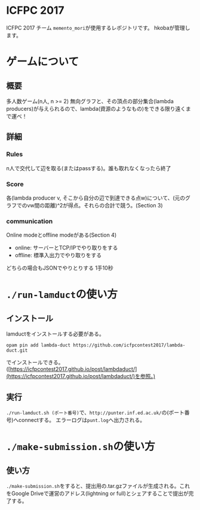 # ICFPC 2017

ICFPC 2017 チーム `memento_mori`が使用するレポジトリです。
hkobaが管理します。

# ゲームについて
## 概要
多人数ゲーム(n人, n >= 2)
無向グラフと、その頂点の部分集合(lambda producers)が与えられるので、lambda(資源のようなもの)をできる限り遠くまで運べ！

## 詳細

### Rules
n人で交代して辺を取る(またはpassする)。誰も取れなくなったら終了

### Score
各(lambda producer v, そこから自分の辺で到達できる点w)について、(元のグラフでのvw間の距離)^2が得点。それらの合計で競う。(Section 3)

### communication
Online modeとoffline modeがある(Section 4)

- online: サーバーとTCP/IPでやり取りをする
- offline: 標準入出力でやり取りをする

どちらの場合もJSONでやりとりする
1手10秒

# `./run-lamduct`の使い方
## インストール
lamductをインストールする必要がある。
```
opam pin add lambda-duct https://github.com/icfpcontest2017/lambda-duct.git
```
でインストールできる。
([https://icfpcontest2017.github.io/post/lambdaduct/](https://icfpcontest2017.github.io/post/lambdaduct/)を参照。)
## 実行
`./run-lamduct.sh (ポート番号)`で、`http://punter.inf.ed.ac.uk/`の(ポート番号)へconnectする。
エラーログは`punt.log`へ出力される。

# `./make-submission.sh`の使い方
## 使い方
`./make-submission.sh`をすると、提出用の.tar.gzファイルが生成される。これをGoogle Driveで運営のアドレス(lightning or full)とシェアすることで提出が完了する。
